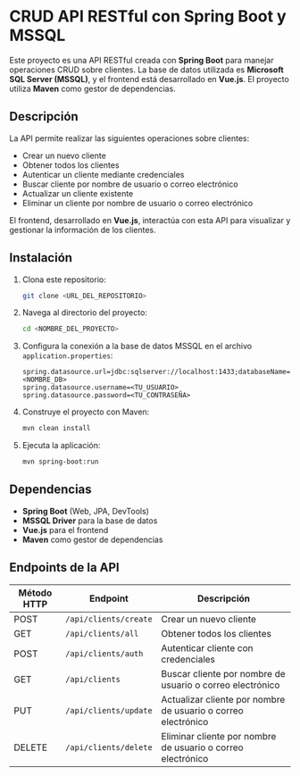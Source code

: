 # CRUD API RESTful con Spring Boot y MSSQL

Este proyecto es una API RESTful creada con **Spring Boot** para manejar operaciones CRUD sobre clientes. La base de datos utilizada es **Microsoft SQL Server (MSSQL)**, y el frontend está desarrollado en **Vue.js**. El proyecto utiliza **Maven** como gestor de dependencias.

## Descripción

La API permite realizar las siguientes operaciones sobre clientes:
- Crear un nuevo cliente
- Obtener todos los clientes
- Autenticar un cliente mediante credenciales
- Buscar cliente por nombre de usuario o correo electrónico
- Actualizar un cliente existente
- Eliminar un cliente por nombre de usuario o correo electrónico

El frontend, desarrollado en **Vue.js**, interactúa con esta API para visualizar y gestionar la información de los clientes.

## Instalación

1. Clona este repositorio:
    ```bash
    git clone <URL_DEL_REPOSITORIO>
    ```

2. Navega al directorio del proyecto:
    ```bash
    cd <NOMBRE_DEL_PROYECTO>
    ```

3. Configura la conexión a la base de datos MSSQL en el archivo `application.properties`:
    ```properties
    spring.datasource.url=jdbc:sqlserver://localhost:1433;databaseName=<NOMBRE_DB>
    spring.datasource.username=<TU_USUARIO>
    spring.datasource.password=<TU_CONTRASEÑA>
    ```

4. Construye el proyecto con Maven:
    ```bash
    mvn clean install
    ```

5. Ejecuta la aplicación:
    ```bash
    mvn spring-boot:run
    ```

## Dependencias

- **Spring Boot** (Web, JPA, DevTools)
- **MSSQL Driver** para la base de datos
- **Vue.js** para el frontend
- **Maven** como gestor de dependencias

## Endpoints de la API

| Método HTTP | Endpoint                  | Descripción                                                       |
|-------------|---------------------------|-------------------------------------------------------------------|
| POST        | `/api/clients/create`      | Crear un nuevo cliente                                            |
| GET         | `/api/clients/all`         | Obtener todos los clientes                                        |
| POST        | `/api/clients/auth`        | Autenticar cliente con credenciales                               |
| GET         | `/api/clients`             | Buscar cliente por nombre de usuario o correo electrónico         |
| PUT         | `/api/clients/update`      | Actualizar cliente por nombre de usuario o correo electrónico      |
| DELETE      | `/api/clients/delete`      | Eliminar cliente por nombre de usuario o correo electrónico        |
